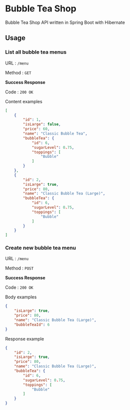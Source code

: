 # Bubble Tea Shop
Bubble Tea Shop API written in Spring Boot with Hibernate

## Usage

### List all bubble tea menus
URL : `/menu`

Method : `GET`

**Success Response**

Code : `200 OK`

Content examples

```json
[
    {
        "id": 1,
        "isLarge": false,
        "price": 60,
        "name": "Classic Bubble Tea",
        "bubbleTea": {
            "id": 6,
            "sugarLevel": 0.75,
            "toppings": [
                "Bubble"
            ]
        }
    },
    {
        "id": 2,
        "isLarge": true,
        "price": 80,
        "name": "Classic Bubble Tea (Large)",
        "bubbleTea": {
            "id": 6,
            "sugarLevel": 0.75,
            "toppings": [
                "Bubble"
            ]
        }
    }
]
```

### Create new bubble tea menu
URL : `/menu`

Method : `POST`

**Success Response**

Code : `200 OK`

Body examples

```json
{
    "isLarge": true,
    "price": 80,
    "name": "Classic Bubble Tea (Large)",
    "bubbleTeaId": 6
}
```

Response example

```json
{
    "id": 2,
    "isLarge": true,
    "price": 80,
    "name": "Classic Bubble Tea (Large)",
    "bubbleTea": {
        "id": 6,
        "sugarLevel": 0.75,
        "toppings": [
            "Bubble"
        ]
    }
}
```